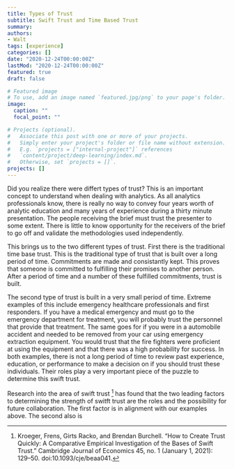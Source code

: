```yaml
---
title: Types of Trust
subtitle: Swift Trust and Time Based Trust
summary: 
authors:
- Walt
tags: [experience]
categories: []
date: "2020-12-24T00:00:00Z"
lastMod: "2020-12-24T00:00:00Z"
featured: true
draft: false

# Featured image
# To use, add an image named `featured.jpg/png` to your page's folder. 
image:
  caption: ""
  focal_point: ""

# Projects (optional).
#   Associate this post with one or more of your projects.
#   Simply enter your project's folder or file name without extension.
#   E.g. `projects = ["internal-project"]` references 
#   `content/project/deep-learning/index.md`.
#   Otherwise, set `projects = []`.
projects: []
---
```


Did you realize there were differt types of trust? This is an important concept to understand when dealing with analytics. As all analytics professionals know, there is really no way to convey four years worth of analytic education and many years of experience during a thirty minute presentation. The people receiving the brief must trust the presenter to some extent. There is little to know opportunity for the receivers of the brief to go off and validate the methodologies used independently.

This brings us to the two different types of trust. First there is the traditional time base trust. This is the traditional type of trust that is built over a long period of time. Commitments are made and consistantly kept. This proves that someone is committed to fulfilling their promises to another person. After a period of time and a number of these fulfilled commitments, trust is built.

The second type of trust is built in a very small period of time. Extreme examples of this include emergency healthcare professionals and first responders. If you have a medical emergency and must go to the emergency department for treatment, you will probably trust the personnel that provide that treatment. The same goes for if you were in a automobile accident and needed to be removed from your car using emergency extraction equipment. You would trust that the fire fighters were proficient at using the equipment and that there was a high probability for success. In both examples, there is not a long period of time to review past experience, education, or performance to make a decision on if you should trust these individuals. Their roles play a very important piece of the puzzle to determine this swift trust.

Research into the area of swift trust [^1] has found that the two leading factors to determining the strength of switft trust are the roles and the possibility for future collaboration. The first factor is in alignment with our examples above. The second also is 

[^1]: Kroeger, Frens, Girts Racko, and Brendan Burchell. “How to Create Trust Quickly: A Comparative Empirical Investigation of the Bases of Swift Trust.” Cambridge Journal of Economics 45, no. 1 (January 1, 2021): 129–50. doi:10.1093/cje/beaa041.

